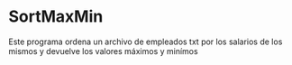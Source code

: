 # SortMaxMin
Este programa ordena un archivo de empleados txt por los salarios de los mismos y devuelve los valores máximos y minímos
